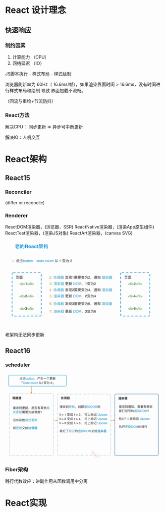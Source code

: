 # React 设计理念

## 快速响应

### 制约因素

1. 计算能力 （CPU）
2. 网络延迟 （IO）

JS脚本执行 - 样式布局 - 样式绘制

浏览器刷新率为 60Hz（ 16.6ms/帧），如果渲染界面时间 > 16.6ms，没有时间进行样式布局和绘制 导致 界面加载不流畅。

（回流与重绘+节流防抖）

### React方法

解决CPU： 同步更新 => 异步可中断更新

解决IO：人机交互

# React架构

## React15

### Reconciler

(differ or reconcile)

### Renderer

ReactDOM渲染器，(浏览器，SSR)
ReactNative渲染器，(渲染App原生组件)
ReactTest渲染器，(渲染JS对象)
ReactArt渲染器，(canvas SVG)

![1646470082452.png](image/react/1646470082452.png)

老架构无法同步更新

## React16

### scheduler

![1646470395195.png](image/react/1646470395195.png)

### Fiber架构

践行代数效应：讲副作用从函数调用中分离

# React实现
